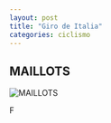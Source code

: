 ```yaml
---
layout: post
title: "Giro de Italia"
categories: ciclismo
---
```


## MAILLOTS

![MAILLOTS](https://danieledufis.github.io/images_text/ciclismo_giro_maillots.jpg)

F
